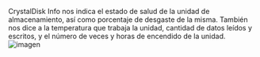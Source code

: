 CrystalDisk Info nos indica el estado de salud de la unidad de almacenamiento,
así como porcentaje de desgaste de la misma. 
También nos dice a la temperatura que trabaja la unidad,
cantidad de datos leídos y escritos, y el número de veces y horas de encendido de la unidad.
![imagen](https://github.com/darkrayo97/Kitdeherramientasbasicas/blob/413003039748cef3b93c85e94c545ac7e6a98617/CrystalDiskInfo-12.jpeg)
